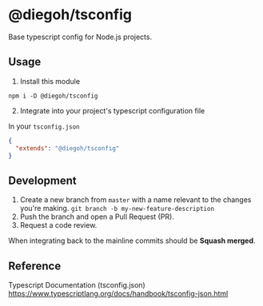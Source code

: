 # @diegoh/tsconfig

Base typescript config for Node.js projects.

## Usage

1. Install this module

`npm i -D @diegoh/tsconfig`

2. Integrate into your project's typescript configuration file

In your `tsconfig.json`

```json
{
  "extends": "@diegoh/tsconfig"
}
```

## Development

1. Create a new branch from `master` with a name relevant to the changes you're making. `git branch -b my-new-feature-description`
2. Push the branch and open a Pull Request (PR).
3. Request a code review.

When integrating back to the mainline commits should be **Squash merged**.

## Reference

Typescript Documentation (tsconfig.json)
<https://www.typescriptlang.org/docs/handbook/tsconfig-json.html>
